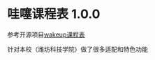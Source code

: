 # 哇噻课程表 1.0.0

参考开源项目[wakeup课程表](https://github.com/YZune/WakeupSchedule_Kotlin)

针对本校（潍坊科技学院）做了很多适配和特色功能
